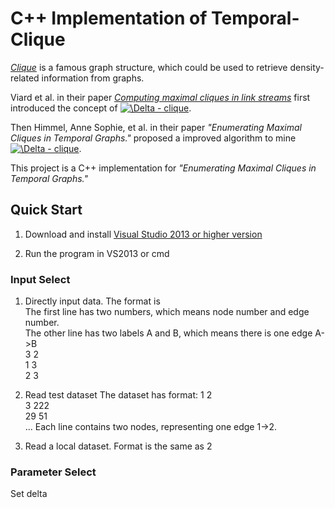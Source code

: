 # C++ Implementation of Temporal-Clique

<a href="https://en.wikipedia.org/wiki/Clique_(graph_theory)">*Clique*</a> is a famous graph structure, which could be used to retrieve density-related information from graphs. 

Viard et al. in their paper <a href="http://xueshu.baidu.com/s?wd=paperuri%3A%284991a123abacd545d865d8af3fde2718%29&filter=sc_long_sign&tn=SE_xueshusource_2kduw22v&sc_vurl=http%3A%2F%2Fwww.sciencedirect.com%2Fscience%2Farticle%2Fpii%2FS0304397515008701&ie=utf-8&sc_us=8166764464584671087">*Computing maximal cliques in link streams*</a> first introduced the concept of <a href="http://xueshu.baidu.com/s?wd=paperuri%3A%284991a123abacd545d865d8af3fde2718%29&filter=sc_long_sign&tn=SE_xueshusource_2kduw22v&sc_vurl=http%3A%2F%2Fwww.sciencedirect.com%2Fscience%2Farticle%2Fpii%2FS0304397515008701&ie=utf-8&sc_us=8166764464584671087" target="_blank"><img src="https://latex.codecogs.com/gif.latex?\inline&space;\Delta&space;-&space;clique" title="\Delta - clique" /></a>.

Then Himmel, Anne Sophie, et al. in their paper *"Enumerating Maximal Cliques in Temporal Graphs."* proposed a improved algorithm to mine <a href="http://xueshu.baidu.com/s?wd=paperuri%3A%284991a123abacd545d865d8af3fde2718%29&filter=sc_long_sign&tn=SE_xueshusource_2kduw22v&sc_vurl=http%3A%2F%2Fwww.sciencedirect.com%2Fscience%2Farticle%2Fpii%2FS0304397515008701&ie=utf-8&sc_us=8166764464584671087" target="_blank"><img src="https://latex.codecogs.com/gif.latex?\inline&space;\Delta&space;-&space;clique" title="\Delta - clique" /></a>.

This project is a C++ implementation for *"Enumerating Maximal Cliques in Temporal Graphs."*

## Quick Start
1. Download and install <a href="https://www.visualstudio.com/downloads/">Visual Studio 2013 or higher version</a>

2. Run the program in VS2013 or cmd

### Input Select
1. Directly input data. The format is  
The first line has two numbers, which means node number and edge number.  
The other line has two labels A and B, which means there is one edge A->B  
3 2  
1 3  
2 3  
      
2. Read test dataset
The dataset has format:
1     2  
3     222  
29    51  
...
Each line contains two nodes, representing one edge 1->2.  
  
3. Read a local dataset. Format is the same as 2  

### Parameter Select
Set delta

